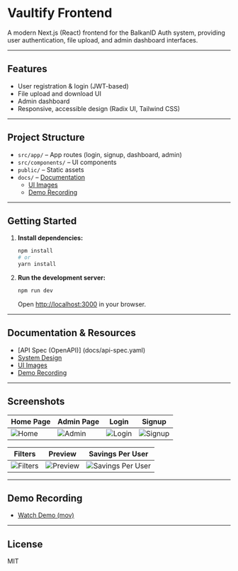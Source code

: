 # Vaultify Frontend

A modern Next.js (React) frontend for the BalkanID Auth system, providing user authentication, file upload, and admin dashboard interfaces.

---

## Features
- User registration & login (JWT-based)
- File upload and download UI
- Admin dashboard
- Responsive, accessible design (Radix UI, Tailwind CSS)

---

## Project Structure
- `src/app/` – App routes (login, signup, dashboard, admin)
- `src/components/` – UI components
- `public/` – Static assets
- `docs/` – [Documentation](docs/)
    - [UI Images](docs/images/)
    - [Demo Recording](docs/recording/)

---

## Getting Started

1. **Install dependencies:**
   ```bash
   npm install
   # or
   yarn install
   ```
2. **Run the development server:**
   ```bash
   npm run dev
   ```
   Open [http://localhost:3000](http://localhost:3000) in your browser.


---

## Documentation & Resources
- [API Spec (OpenAPI)] (docs/api-spec.yaml)
- [System Design](docs/design.md)
- [UI Images](docs/images/)
- [Demo Recording](docs/recording/bid_recording.mov)

---

## Screenshots

| Home Page | Admin Page | Login | Signup |
|-----------|------------|-------|--------|
| ![Home](docs/images/HomePage.png) | ![Admin](docs/images/adminPage.png) | ![Login](docs/images/login.png) | ![Signup](docs/images/signup.png) |

| Filters | Preview | Savings Per User |
|---------|---------|------------------|
| ![Filters](docs/images/filters.png) | ![Preview](docs/images/preview.png) | ![Savings Per User](docs/images/savings_per_user.png) |

---

## Demo Recording

- [Watch Demo (mov)](../docs/recording/bid_recording.mov)

---

## License
MIT
